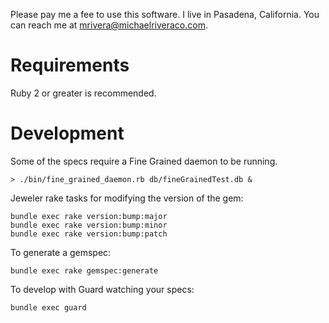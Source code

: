 
Please pay me a fee to use this software. I live in Pasadena, California.
You can reach me at mrivera@michaelriveraco.com.

# Requirements

Ruby 2 or greater is recommended.

# Development

Some of the specs require a Fine Grained daemon to be running.

    > ./bin/fine_grained_daemon.rb db/fineGrainedTest.db &

Jeweler rake tasks for modifying the version of the gem:

    bundle exec rake version:bump:major
    bundle exec rake version:bump:minor
    bundle exec rake version:bump:patch

To generate a gemspec:

    bundle exec rake gemspec:generate

To develop with Guard watching your specs:

    bundle exec guard
